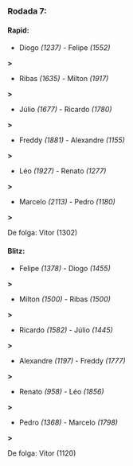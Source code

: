 ### Rodada 7:

#### Rapid:

* Diogo *(1237)*     -     Felipe *(1552)*

 **>** 
* Ribas *(1635)*     -     Milton *(1917)*

 **>** 
* Júlio *(1677)*     -     Ricardo *(1780)*

 **>** 
* Freddy *(1881)*     -     Alexandre *(1155)*

 **>** 
* Léo *(1927)*     -     Renato *(1277)*

 **>** 
* Marcelo *(2113)*     -     Pedro *(1180)*

 **>** 

De folga: Vitor (1302)

#### Blitz:

* Felipe *(1378)*     -     Diogo *(1455)*

 **>** 
* Milton *(1500)*     -     Ribas *(1500)*

 **>** 
* Ricardo *(1582)*     -     Júlio *(1445)*

 **>** 
* Alexandre *(1197)*     -     Freddy *(1777)*

 **>** 
* Renato *(958)*     -     Léo *(1856)*

 **>** 
* Pedro *(1368)*     -     Marcelo *(1798)*

 **>** 

De folga: Vitor (1120)

